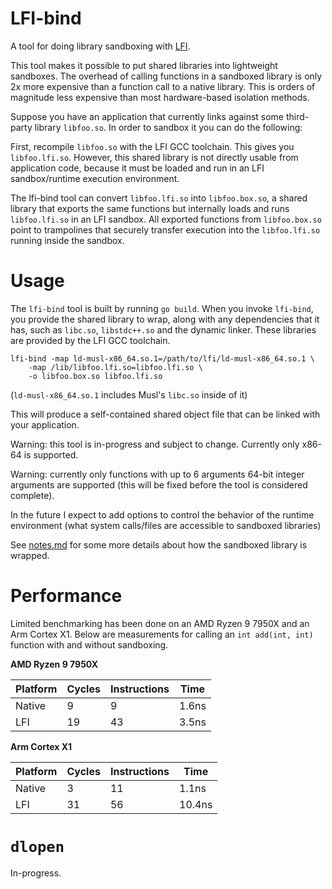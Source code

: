 # LFI-bind

A tool for doing library sandboxing with [LFI](https://github.com/zyedidia/lfi).

This tool makes it possible to put shared libraries into lightweight sandboxes.
The overhead of calling functions in a sandboxed library is only 2x more
expensive than a function call to a native library. This is orders of magnitude
less expensive than most hardware-based isolation methods.

Suppose you have an application that currently links against some third-party
library `libfoo.so`. In order to sandbox it you can do the following:

First, recompile `libfoo.so` with the LFI GCC toolchain. This gives you
`libfoo.lfi.so`. However, this shared library is not directly usable from
application code, because it must be loaded and run in an LFI sandbox/runtime
execution environment.

The lfi-bind tool can convert `libfoo.lfi.so` into `libfoo.box.so`, a shared
library that exports the same functions but internally loads and runs
`libfoo.lfi.so` in an LFI sandbox. All exported functions from `libfoo.box.so`
point to trampolines that securely transfer execution into the `libfoo.lfi.so`
running inside the sandbox.

# Usage

The `lfi-bind` tool is built by running `go build`. When you invoke `lfi-bind`, you
provide the shared library to wrap, along with any dependencies that it has,
such as `libc.so`, `libstdc++.so` and the dynamic linker. These libraries are
provided by the LFI GCC toolchain.

```
lfi-bind -map ld-musl-x86_64.so.1=/path/to/lfi/ld-musl-x86_64.so.1 \
    -map /lib/libfoo.lfi.so=libfoo.lfi.so \
    -o libfoo.box.so libfoo.lfi.so
```

(`ld-musl-x86_64.so.1` includes Musl's `libc.so` inside of it)

This will produce a self-contained shared object file that can be linked with
your application.

Warning: this tool is in-progress and subject to change. Currently only x86-64
is supported.

Warning: currently only functions with up to 6 arguments 64-bit integer
arguments are supported (this will be fixed before the tool is considered
complete).

In the future I expect to add options to control the behavior of the runtime
environment (what system calls/files are accessible to sandboxed libraries)

See [notes.md](./notes.md) for some more details about how the sandboxed library
is wrapped.

# Performance

Limited benchmarking has been done on an AMD Ryzen 9 7950X and an Arm Cortex
X1. Below are measurements for calling an `int add(int, int)` function with and
without sandboxing.

**AMD Ryzen 9 7950X**

| Platform | Cycles | Instructions | Time |
| --- | --- | --- | --- |
| Native | 9 | 9 | 1.6ns |
| LFI | 19 | 43 | 3.5ns |

**Arm Cortex X1**

| Platform | Cycles | Instructions | Time |
| --- | --- | --- | --- |
| Native | 3 | 11 | 1.1ns |
| LFI | 31 | 56 | 10.4ns |

# `dlopen`

In-progress.
